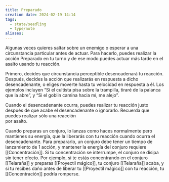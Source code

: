 ```yaml
---
title: Preparado
creation date: 2024-02-19 14:14
tags:
  - state/seedling
  - type/note
aliases:
---
```

Algunas veces quieres saltar sobre un enemigo o esperar a una circunstancia particular antes de actuar. Para hacerlo, puedes realizar la acción Preparado en tu turno y de ese modo puedes actuar más tarde en el asalto usando tu reacción.  

Primero, decides que circunstancia perceptible desencadenará tu reacción. Después, decides la acción que realizarás en respuesta a dicho desencadenante, o eliges moverte hasta tu velocidad en respuesta a él. 
Los ejemplos incluyen “Si el cultista pisa sobre la trampilla, tiraré de la palanca que la abre”, y “Si el goblin camina hacia mí, me alejo”.  

Cuando el desencadenante ocurra, puedes realizar tu reacción justo después de que acabe el desencadenante o ignorarlo. Recuerda que puedes realizar sólo una reacción  
por asalto.  

Cuando preparas un conjuro, lo lanzas como haces normalmente pero mantienes su energía, que la liberarás con tu reacción cuando ocurra el desencadenante. 
Para prepararlo, un conjuro debe tener un tiempo de lanzamiento de 1 acción, y mantener la energía del conjuro requiere [[Concentración]]. Si tu concentración se interrumpe, el conjuro se disipa sin tener efecto. 
Por ejemplo, si te estás concentrando en el conjuro [[Telaraña]] y preparas [[Proyectil mágico]], tu conjuro [[Telaraña]] acaba, y si tu recibes daño antes de liberar tu [[Proyectil mágico]] con tu reacción, tu [[Concentración]] podría romperse.  

